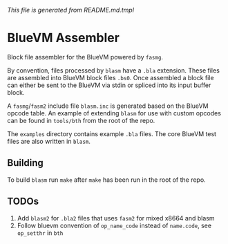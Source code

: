 _This file is generated from README.md.tmpl_

# BlueVM Assembler

Block file assembler for the BlueVM powered by `fasmg`.

By convention, files processed by `blasm` have a `.bla` extension. These files are assembled into BlueVM block
files `.bs0`. Once assembled a block file can either be sent to the BlueVM via stdin or spliced into its input
buffer block.

A `fasmg`/`fasm2` include file `blasm.inc` is generated based on the BlueVM opcode table. An example of extending
`blasm` for use with custom opcodes can be found in `tools/bth` from the root of the repo.

The `examples` directory contains example `.bla` files. The core BlueVM test files are also written in `blasm`.

## Building

To build `blasm` run `make` after `make` has been run in the root of the repo.

## TODOs

1. Add `blasm2` for `.bla2` files that uses `fasm2` for mixed x8664 and blasm
1. Follow bluevm convention of `op_name_code` instead of `name.code`, see `op_setthr` in `bth`
